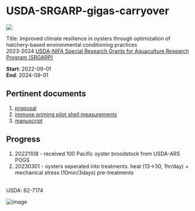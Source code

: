 # USDA-SRGARP-gigas-carryover

![](https://github.com/mattgeorgephd/USDA-SRGARP-gigas-carryover/blob/main/CHULS.png)

Title: Improved climate resilience in oysters through optimization of hatchery-based environmental conditioning practices </br>
2023-2024 [USDA-NIFA Special Research Grants for Aquaculture
Research Program (SRGARP)](https://www.nifa.usda.gov/sites/default/files/2022-04/FY22-SRGARP-RFA-508.pdf)

**Start**: 2022-09-01 </br>
**End**: 2024-09-01

## Pertinent documents
1. [proposal](https://docs.google.com/document/d/1Z1cGEJvTieQmvRmxzymGGf-YnUPVL7YWESoMa0ZLy6M/edit?usp=sharing)
2. [immune priming pilot shell measurements](https://docs.google.com/spreadsheets/d/137GskcHVnR6iOBJ9MlP4Au8CMMez2Ew0IbhZ4HUnkYo/edit?usp=sharing)
3. [manuscript]()

## Progress
1. 20221108 - received 100 Pacific oyster broodstock from USDA-ARS POGS
2. 20230301 - oysters seperated into treatments. heat (13->30, 1hr/day) + mechanical stress (10min/3days) pre-treatments


</br>
USDA: 62-7174

![image](https://user-images.githubusercontent.com/70529576/221789776-1f9a2920-7091-407f-8196-6b23a48974ea.png)

